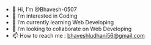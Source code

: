 - 👋 Hi, I’m @Bhavesh-0507
- 👀 I’m interested in Coding
- 🌱 I’m currently learning Web Developing
- 💞️ I’m looking to collaborate on Web Developing
- 📫 How to reach me : bhaveshludhani56@gmail.com

<!---
Bhavesh-0507/Bhavesh-0507 is a ✨ special ✨ repository because its `README.md` (this file) appears on your GitHub profile.
You can click the Preview link to take a look at your changes.
--->
